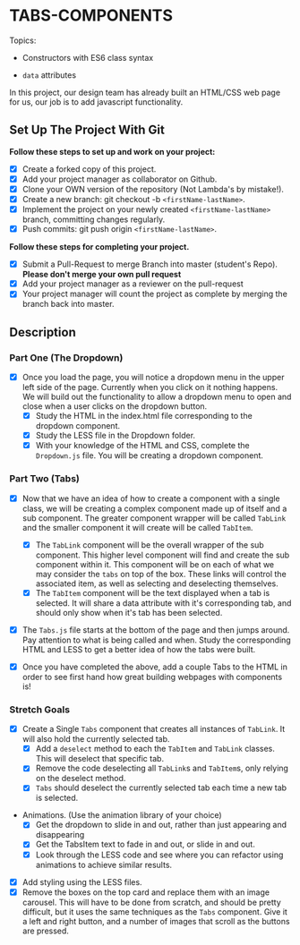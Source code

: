 # TABS-COMPONENTS

Topics:

* Constructors with ES6 class syntax

* `data` attributes

In this project, our design team has already built an HTML/CSS web page for us, our job is to add javascript functionality.

## Set Up The Project With Git

**Follow these steps to set up and work on your project:**

* [x] Create a forked copy of this project.
* [x] Add your project manager as collaborator on Github.
* [x] Clone your OWN version of the repository (Not Lambda's by mistake!).
* [x] Create a new branch: git checkout -b `<firstName-lastName>`.
* [x] Implement the project on your newly created `<firstName-lastName>` branch, committing changes regularly.
* [x] Push commits: git push origin `<firstName-lastName>`.

**Follow these steps for completing your project.**

* [x] Submit a Pull-Request to merge <firstName-lastName> Branch into master (student's  Repo). **Please don't merge your own pull request**
* [x] Add your project manager as a reviewer on the pull-request
* [x] Your project manager will count the project as complete by merging the branch back into master.

## Description

### Part One (The Dropdown)

* [x] Once you load the page, you will notice a dropdown menu in the upper left side of the page. Currently when you click on it nothing happens. We will build out the functionality to allow a dropdown menu to open and close when a user clicks on the dropdown button.
  * [x] Study the HTML in the index.html file corresponding to the dropdown component.
  * [x] Study the LESS file in the Dropdown folder. 
  * [x] With your knowledge of the HTML and CSS, complete the `Dropdown.js` file. You will be creating a dropdown component.

### Part Two (Tabs)

* [x] Now that we have an idea of how to create a component with a single class, we will be creating a complex component made up of itself and a sub component. The greater component wrapper will be called `TabLink` and the smaller component it will create will be called `TabItem`.
  * [x] The `TabLink` component will be the overall wrapper of the sub component. This higher level component will find and create the sub component within it. This component will be on each of what we may consider the `tabs` on top of the box. These links will control the associated item, as well as selecting and deselecting themselves.
  * [x] The `TabItem` component will be the text displayed when a tab is selected. It will share a data attribute with it's corresponding tab, and should only show when it's tab has been selected.

* [x] The `Tabs.js` file starts at the bottom of the page and then jumps around. Pay attention to what is being called and when. Study the corresponding HTML and LESS to get a better idea of how the tabs were built.

* [x] Once you have completed the above, add a couple Tabs to the HTML in order to see first hand how great building webpages with components is!

### Stretch Goals

* [x] Create a Single `Tabs` component that creates all instances of `TabLink`. It will also hold the currently selected tab. 
  * [x] Add a `deselect` method to each the `TabItem` and `TabLink` classes. This will deselect that specific tab.
  * [x] Remove the code deselecting all `TabLink`s and `TabItem`s, only relying on the deselect method.
  * [x] `Tabs` should deselect the currently selected tab each time a new tab is selected.
* Animations. (Use the animation library of your choice)
  * [x] Get the dropdown to slide in and out, rather than just appearing and disappearing
  * [x] Get the TabsItem text to fade in and out, or slide in and out.
  * [x] Look through the LESS code and see where you can refactor using animations to achieve similar results.
* [x] Add styling using the LESS files.
* [x] Remove the boxes on the top card and replace them with an image carousel. This will have to be done from scratch, and should be pretty difficult, but it uses the same techniques as the `Tabs` component. Give it a left and right button, and a number of images that scroll as the buttons are pressed.